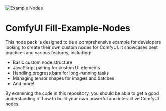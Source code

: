 ![Example Nodes](workflow/Screenshot%202025-06-27%20at%205.54.10%E2%80%AFPM.png)

# ComfyUI Fill-Example-Nodes

This node pack is designed to be a comprehensive example for developers looking to create their own custom nodes for ComfyUI. It showcases best practices and various features, including:

- Basic custom node structure
- JavaScript pairing for custom UI elements
- Handling progress bars for long-running tasks
- Managing tensor shapes for images and batches
- And more!

By examining the code in this repository, you should be able to get a good understanding of how to build your own powerful and interactive ComfyUI nodes.